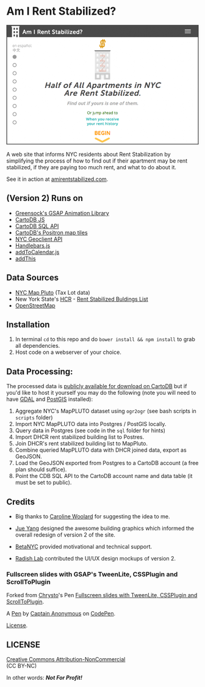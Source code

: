 Am I Rent Stabilized? 
============================
![](assets/png/airs_landing_page.png)

A web site that informs NYC residents about Rent Stabilization by simplifying the process of how to find out if their apartment may be rent stabilized, if they are paying too much rent, and what to do about it.  

See it in action at [amirentstabilized.com](https://amirentstabilized.com/).

## (Version 2) Runs on
- [Greensock's GSAP Animation Library](http://greensock.com/gsap)
- [CartoDB JS](http://docs.cartodb.com/cartodb-platform/cartodb-js.html)
- [CartoDB SQL API](http://docs.cartodb.com/cartodb-platform/sql-api.html)
- [CartoDB's Positron map tiles](http://cartodb.com/basemaps/)
- [NYC Geoclient API](https://developer.cityofnewyork.us/api/geoclient-api)
- [Handlebars.js](http://handlebarsjs.com/)
- [addToCalendar.js]()
- [addThis](http://addthis.com)

## Data Sources
- [NYC Map Pluto](http://www.nyc.gov/html/dcp/html/bytes/dwn_pluto_mappluto.shtml) (Tax Lot data)
- New York State's [HCR](http://www.nyshcr.org/) - [Rent Stabilized Buldings List](https://github.com/clhenrick/dhcr-rent-stabilized-data)
- [OpenStreetMap](http://wiki.openstreetmap.org/wiki/Main_Page)

## Installation
1. In terminal `cd` to this repo and do `bower install && npm install` to grab all dependencies.  
2. Host code on a webserver of your choice.

## Data Processing:
The processed data is [publicly available for download on CartoDB](http://chenrick.cartodb.com/tables/all_nyc_likely_rent_stabl_merged/public) but if you'd like to host it yourself you may do the following (note you will need to have [GDAL](http://www.gdal.org/) and [PostGIS](http://postgis.net/) installed):

1. Aggregate NYC's MapPLUTO dataset using `ogr2ogr` (see bash scripts in `scripts` folder)
1. Import NYC MapPLUTO data into Postgres / PostGIS locally.
2. Query data in Postgres (see code in the `sql` folder for hints)
3. Import DHCR rent stabilized building list to Postres.
3. Join DHCR's rent stabilized building list to MapPluto.
4. Combine queried MapPLUTO data with DHCR joined data, export as GeoJSON.
2. Load the GeoJSON exported from Postgres to a CartoDB account (a free plan should suffice).
3. Point the CDB SQL API to the CartoDB account name and data table (it must be set to public).

## Credits
- Big thanks to [Caroline Woolard](http://carolinewoolard.com/) for suggesting the idea to me.

- [Jue Yang](https://github.com/jueyang) designed the awesome building graphics which informed the overall redesign of version 2 of the site.

- [BetaNYC](http://betanyc.us/) provided motivational and technical support.

- [Radish Lab](http://radishlab.com/) contributed the UI/UX design mockups of version 2.

### Fullscreen slides with GSAP's TweenLite, CSSPlugin and ScrollToPlugin
Forked from [Chrysto](http://codepen.io/bassta/)'s Pen [Fullscreen slides with TweenLite, CSSPlugin and ScrollToPlugin](http://codepen.io/bassta/pen/kDvmC/).

A [Pen](http://codepen.io/anon/pen/XJqaRg) by [Captain Anonymous](http://codepen.io/anon) on [CodePen](http://codepen.io/).

[License](http://codepen.io/anon/pen/XJqaRg/license).

## LICENSE
[Creative Commons Attribution-NonCommercial ](http://creativecommons.org/licenses/by-nc/4.0/)   
(CC BY-NC)

In other words: **_Not For Profit!_**
